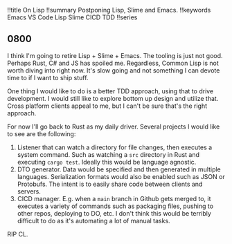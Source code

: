 !!title On Lisp
!!summary Postponing Lisp, Slime and Emacs.
!!keywords Emacs VS Code Lisp Slime CICD TDD
!!series


## 0800

I think I'm going to retire Lisp + Slime + Emacs. The tooling is just not good. Perhaps Rust, C# and JS has spoiled me. Regardless, Common Lisp is not worth diving into right now. It's slow going and not something I can devote time to if I want to ship stuff. 

One thing I would like to do is a better TDD approach, using that to drive development. I would still like to explore bottom up design and utilize that. Cross platform clients appeal to me, but I can't be sure that's the right approach. 

For now I'll go back to Rust as my daily driver. Several projects I would like to see are the following:
1) Listener that can watch a directory for file changes, then executes a system command. Such as watching a `src` directory in Rust and executing `cargo test`. Ideally this would be language agnostic. 
2) DTO generator. Data would be specified and then generated in multiple languages. Serialization formats would also be enabled such as JSON or Protobufs. The intent is to easily share code between clients and servers.
3) CICD manager. E.g. when a `main` branch in Github gets merged to, it executes a variety of commands such as packaging files, pushing to other repos, deploying to DO, etc. I don't think this would be terribly difficult to do as it's automating a lot of manual tasks.

RIP CL. 